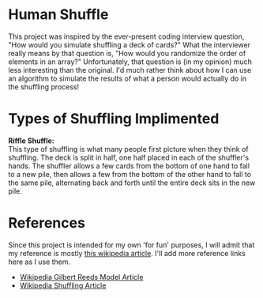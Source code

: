 # Human Shuffle

This project was inspired by the ever-present coding interview question, "How would you simulate shuffling a deck of cards?" What the interviewer really means by that question is, "How would you randomize the order of elements in an array?" Unfortunately, that question is (in my opinion) much less interesting than the original. I'd much rather think about how I can use an algorithm to simulate the results of what a person would actually do in the shuffling process!

# Types of Shuffling Implimented
<b>Riffle Shuffle:</b><br>
This type of shuffling is what many people first picture when they think of shuffling. The deck is split in half, one half placed in each of the shuffler's hands. The shuffler allows a few cards from the bottom of one hand to fall to a new pile, then allows a few from the bottom of the other hand to fall to the same pile, alternating back and forth until the entire deck sits in the new pile.

# References
Since this project is intended for my own 'for fun' purposes, I will admit that my reference is mostly [this wikipedia article](https://en.wikipedia.org/wiki/Shuffling). I'll add more reference links here as I use them.

- [Wikipedia Gilbert Reeds Model Article](https://en.wikipedia.org/wiki/Gilbert%E2%80%93Shannon%E2%80%93Reeds_model)
- [Wikipedia Shuffling Article](https://en.wikipedia.org/wiki/Shuffling)
